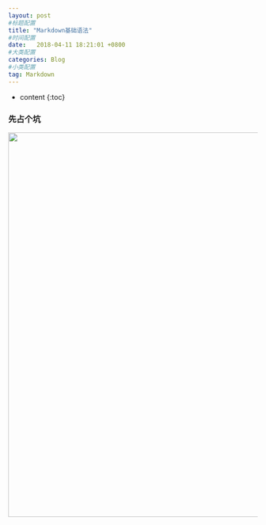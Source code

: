 ```yaml
---
layout: post
#标题配置
title: "Markdown基础语法"
#时间配置
date:   2018-04-11 18:21:01 +0800
#大类配置
categories: Blog
#小类配置
tag: Markdown
---
```


* content
{:toc}
### 先占个坑
 <img src="{{  'https://yangsblog.oss-cn-beijing.aliyuncs.com/MergeSort.gif'| prepend: site.baseurl }}"  width="777" /> 